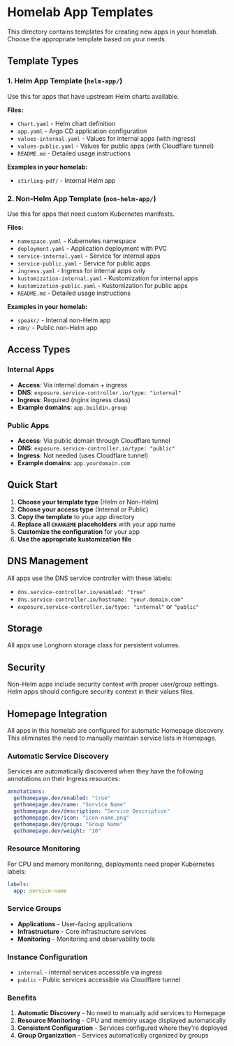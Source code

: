 # Homelab App Templates

This directory contains templates for creating new apps in your homelab. Choose the appropriate template based on your needs.

## Template Types

### 1. Helm App Template (`helm-app/`)
Use this for apps that have upstream Helm charts available.

**Files:**
- `Chart.yaml` - Helm chart definition
- `app.yaml` - Argo CD application configuration
- `values-internal.yaml` - Values for internal apps (with ingress)
- `values-public.yaml` - Values for public apps (with Cloudflare tunnel)
- `README.md` - Detailed usage instructions

**Examples in your homelab:**
- `stirling-pdf/` - Internal Helm app

### 2. Non-Helm App Template (`non-helm-app/`)
Use this for apps that need custom Kubernetes manifests.

**Files:**
- `namespace.yaml` - Kubernetes namespace
- `deployment.yaml` - Application deployment with PVC
- `service-internal.yaml` - Service for internal apps
- `service-public.yaml` - Service for public apps
- `ingress.yaml` - Ingress for internal apps only
- `kustomization-internal.yaml` - Kustomization for internal apps
- `kustomization-public.yaml` - Kustomization for public apps
- `README.md` - Detailed usage instructions

**Examples in your homelab:**
- `speakr/` - Internal non-Helm app
- `n8n/` - Public non-Helm app

## Access Types

### Internal Apps
- **Access**: Via internal domain + ingress
- **DNS**: `exposure.service-controller.io/type: "internal"`
- **Ingress**: Required (nginx ingress class)
- **Example domains**: `app.buildin.group`

### Public Apps
- **Access**: Via public domain through Cloudflare tunnel
- **DNS**: `exposure.service-controller.io/type: "public"`
- **Ingress**: Not needed (uses Cloudflare tunnel)
- **Example domains**: `app.yourdomain.com`

## Quick Start

1. **Choose your template type** (Helm or Non-Helm)
2. **Choose your access type** (Internal or Public)
3. **Copy the template** to your app directory
4. **Replace all `CHANGEME` placeholders** with your app name
5. **Customize the configuration** for your app
6. **Use the appropriate kustomization file**

## DNS Management

All apps use the DNS service controller with these labels:
- `dns.service-controller.io/enabled: "true"`
- `dns.service-controller.io/hostname: "your.domain.com"`
- `exposure.service-controller.io/type: "internal"` or `"public"`

## Storage

All apps use Longhorn storage class for persistent volumes.

## Security

Non-Helm apps include security context with proper user/group settings. Helm apps should configure security context in their values files.

## Homepage Integration

All apps in this homelab are configured for automatic Homepage discovery. This eliminates the need to manually maintain service lists in Homepage.

### Automatic Service Discovery

Services are automatically discovered when they have the following annotations on their Ingress resources:

```yaml
annotations:
  gethomepage.dev/enabled: "true"
  gethomepage.dev/name: "Service Name"
  gethomepage.dev/description: "Service Description"
  gethomepage.dev/icon: "icon-name.png"
  gethomepage.dev/group: "Group Name"
  gethomepage.dev/weight: "10"
```

### Resource Monitoring

For CPU and memory monitoring, deployments need proper Kubernetes labels:

```yaml
labels:
  app: service-name
```

### Service Groups

- **Applications** - User-facing applications
- **Infrastructure** - Core infrastructure services  
- **Monitoring** - Monitoring and observability tools

### Instance Configuration

- `internal` - Internal services accessible via ingress
- `public` - Public services accessible via Cloudflare tunnel

### Benefits

1. **Automatic Discovery** - No need to manually add services to Homepage
2. **Resource Monitoring** - CPU and memory usage displayed automatically
3. **Consistent Configuration** - Services configured where they're deployed
4. **Group Organization** - Services automatically organized by groups
